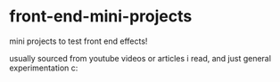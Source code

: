 # front-end-mini-projects
mini projects to test front end effects!

usually sourced from youtube videos or articles i read, and just general experimentation c:
